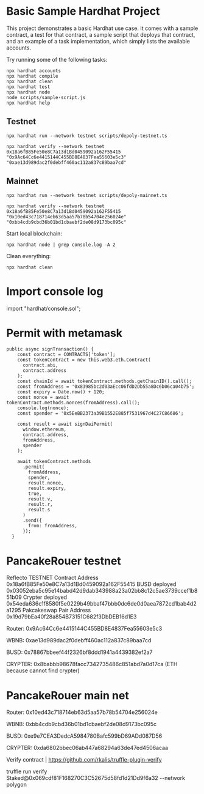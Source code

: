 # Basic Sample Hardhat Project

This project demonstrates a basic Hardhat use case. It comes with a sample contract, a test for that contract, a sample script that deploys that contract, and an example of a task implementation, which simply lists the available accounts.

Try running some of the following tasks:

```shell
npx hardhat accounts
npx hardhat compile
npx hardhat clean
npx hardhat test
npx hardhat node
node scripts/sample-script.js
npx hardhat help
```
## Testnet

`npx hardhat run --network testnet scripts/depoly-testnet.ts`

`npx hardhat verify --network testnet 0x18a6fB85Fe50e8C7a13d1Bd0459092a162F55415 "0x9Ac64Cc6e4415144C455BD8E4837Fea55603e5c3" "0xae13d989dac2f0debff460ac112a837c89baa7cd"`
## Mainnet

`npx hardhat run --network testnet scripts/depoly-mainnet.ts`

`npx hardhat verify --network testnet 0x18a6fB85Fe50e8C7a13d1Bd0459092a162F55415 "0x10ed43c718714eb63d5aa57b78b54704e256024e" "0xbb4cdb9cbd36b01bd1cbaebf2de08d9173bc095c"`

Start local blockchain:

`npx hardhat node | grep console.log -A 2`

Clean everything:

`npx hardhat clean`

# Import console log 

import "hardhat/console.sol";

# Permit with metamask

```
public async signTransaction() {
    const contract = CONTRACTS['token'];
    const tokenContract = new this.web3.eth.Contract(
      contract.abi,
      contract.address
    );
    const chainId = await tokenContract.methods.getChainID().call();
    const fromAddress = '0x83985bc2d03aEcc06fdD2Db55a8Dc6b06ca04b75';
    const expiry = Date.now() + 120;
    const nonce = await tokenContract.methods.nonces(fromAddress).call();
    console.log(nonce);
    const spender = '0x5EeBB2373a39B1552E885f7531967d4C27C86686';

    const result = await signDaiPermit(
      window.ethereum,
      contract.address,
      fromAddress,
      spender
    );

    await tokenContract.methods
      .permit(
        fromAddress,
        spender,
        result.nonce,
        result.expiry,
        true,
        result.v,
        result.r,
        result.s
      )
      .send({
        from: fromAddress,
      });
  }
```

# PancakeRouer testnet

Reflecto TESTNET Contract Address 0x18a6fB85Fe50e8C7a13d1Bd0459092a162F55415
BUSD deployed  0x03052eba5c95e14babd42d9dab343988a23a02bb8c12c5ae3739ccef1b851b09
Crypter deployed  0x54eda636c1f8580f5e0229b49bbaf47bbb0dc6de0d0aea7872cd1bab4d2a1295
Pakcakeswap Pair Address 0x19d79bEa40f28a854B73151C682f3DbDEB16d1E3

Router: 0x9Ac64Cc6e4415144C455BD8E4837Fea55603e5c3

WBNB: 0xae13d989dac2f0debff460ac112a837c89baa7cd

BUSD: 0x78867bbeef44f2326bf8ddd1941a4439382ef2a7

CRYPTER: 0x8babbb98678facc7342735486c851abd7a0d17ca (ETH because cannot find crypter)

# PancakeRouer main net

Router: 0x10ed43c718714eb63d5aa57b78b54704e256024e 

WBNB: 0xbb4cdb9cbd36b01bd1cbaebf2de08d9173bc095c

BUSD: 0xe9e7CEA3DedcA5984780Bafc599bD69ADd087D56

CRYPTER: 0xda6802bbec06ab447a68294a63de47ed4506acaa


Verify contract | https://github.com/rkalis/truffle-plugin-verify

truffle run verify Staked@0x069cdf81F168270C3C52675d58fd1d21Dd9f6a32 --network polygon
